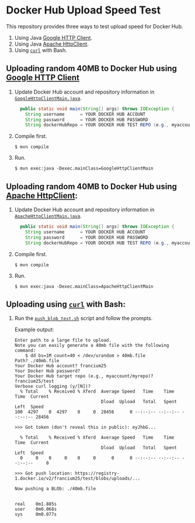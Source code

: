 # Docker Hub Upload Speed Test

This repository provides three ways to test upload speed for Docker Hub.
   1. Using Java [Google HTTP Client](https://github.com/googleapis/google-http-java-client).
   2. Using Java [Apache HttpClient](https://hc.apache.org/httpcomponents-client-4.5.x/index.html).
   3. Using [`curl`](https://curl.haxx.se/) with Bash.

## Uploading random 40MB to Docker Hub using [Google HTTP Client](https://github.com/googleapis/google-http-java-client)

   1. Update Docker Hub account and repository information in [`GoogleHttpClientMain.java`](src/main/java/GoogleHttpClientMain.java).
      ```java
        public static void main(String[] args) throws IOException {
          String username      = YOUR DOCKER HUB ACCOUNT
          String password      = YOUR DOCKER HUB PASSWORD
          String dockerHubRepo = YOUR DOCKER HUB TEST REPO (e.g., myaccount/myrepo)
      ```
   2. Compile first.
      ```
      $ mvn compile
   3. Run.
      ```
      $ mvn exec:java -Dexec.mainClass=GoogleHttpClientMain
      ```

## Uploading random 40MB to Docker Hub using [Apache HttpClient](https://hc.apache.org/httpcomponents-client-4.5.x/index.html):

   1. Update Docker Hub account and repository information in [`ApacheHttpClientMain.java`](src/main/java/ApacheHttpClientMain.java).
      ```java
        public static void main(String[] args) throws IOException {
          String username      = YOUR DOCKER HUB ACCOUNT
          String password      = YOUR DOCKER HUB PASSWORD
          String dockerHubRepo = YOUR DOCKER HUB TEST REPO (e.g., myaccount/myrepo)
      ```
   2. Compile first.
      ```
      $ mvn compile
   3. Run.
      ```
      $ mvn exec:java -Dexec.mainClass=ApacheHttpClientMain
      ```

## Uploading using [`curl`](https://curl.haxx.se/) with Bash:

   1. Run the [`push_blob_test.sh`](push_blob_test.sh) script and follow the prompts.
   
      Example output:
      ```
      Enter path to a large file to upload.
      Note you can easily generate a 40mb file with the following command:
          $ dd bs=1M count=40 < /dev/urandom > 40mb.file
      Path? ./40mb.file
      Your Docker Hub account? francium25
      Your Docker Hub password?
      Your Docker Hub target repo (e.g., myaccount/myrepo)? francium25/test
      Verbose curl logging (y/[N])?
        % Total    % Received % Xferd  Average Speed   Time    Time     Time  Current
                                       Dload  Upload   Total   Spent    Left  Speed
      100  4297    0  4297    0     0  28456      0 --:--:-- --:--:-- --:--:-- 28456
 
      >>> Got token (don't reveal this in public): eyJhbG...
 
        % Total    % Received % Xferd  Average Speed   Time    Time     Time  Current
                                       Dload  Upload   Total   Spent    Left  Speed
        0     0    0     0    0     0      0      0 --:--:-- --:--:-- --:--:--     0
 
      >>> Got push location: https://registry-1.docker.io/v2/francium25/test/blobs/uploads/...
 
      Now pushing a BLOb: ./40mb.file
 
 
      real    0m1.885s
      user    0m0.068s
      sys     0m0.077s
      ```
